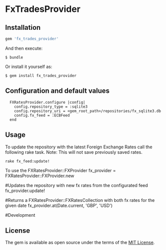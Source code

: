 # FxTradesProvider


## Installation

```ruby
gem 'fx_trades_provider'
```

And then execute:

    $ bundle

Or install it yourself as:

    $ gem install fx_trades_provider

## Configuration and default values

```
  FXRatesProvider.configure |config|
    config.repository_type = :sqlite3
    config.repository_uri = <gem_root_path>/repositories/fx_sqlite3.db
    config.fx_feed = :ECBFeed
  end
```

## Usage

To update the repository with the latest Foreign Exchange Rates call the following rake task.
Note: This will not save previously saved rates.

```
rake fx_feed:update!
```

To use the FXRatesProvider::FXProvider
fx_provider = FXRatesProvider::FXProvider.new

#Updates the repository with new fx rates from the configurated feed
fx_provider.update!

#Returns a FXRatesProvider::FXRatesCollection with both fx rates for the given date
fx_provider.at(Date.current, 'GBP', 'USD')

#Development

## License

The gem is available as open source under the terms of the [MIT License](http://opensource.org/licenses/MIT).
